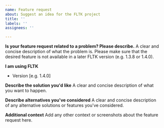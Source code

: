 ```yaml
---
name: Feature request
about: Suggest an idea for the FLTK project
title: ''
labels: ''
assignees: ''

---
```


**Is your feature request related to a problem? Please describe.**
A clear and concise description of what the problem is.
Please make sure that the desired feature is not available in a later
FLTK version (e.g. 1.3.8 or 1.4.0).

**I am using FLTK**
 - Version [e.g. 1.4.0]

**Describe the solution you'd like**
A clear and concise description of what you want to happen.

**Describe alternatives you've considered**
A clear and concise description of any alternative solutions or features you've considered.

**Additional context**
Add any other context or screenshots about the feature request here.
